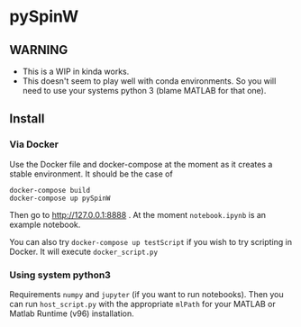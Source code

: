 # pySpinW

## WARNING

 - This is a WIP in kinda works.
 - This doesn't seem to play well with conda environments. So you will need to use your systems python 3 (blame MATLAB for that one).

## Install

### Via Docker

Use the Docker file and docker-compose at the moment as it creates a stable environment. It should be the case of 
```
docker-compose build
docker-compose up pySpinW
```
Then go to http://127.0.0.1:8888 . At the moment `notebook.ipynb` is an example notebook.

You can also try `docker-compose up testScript` if you wish to try scripting in Docker. It will execute `docker_script.py`

### Using system python3

Requirements `numpy` and `jupyter` (if you want to run notebooks). Then you can run `host_script.py` with the appropriate `mlPath` for your MATLAB or Matlab Runtime (v96) installation. 
